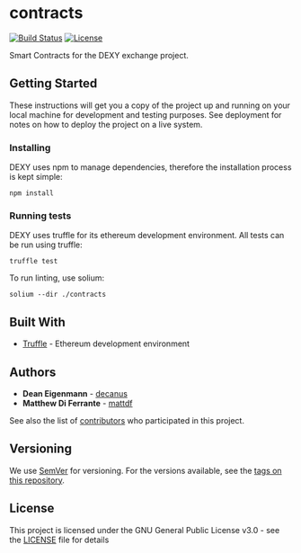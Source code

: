 # contracts

[![Build Status](https://travis-ci.com/decanus/contracts.svg?token=SGE7GHsjEHmsR4VosLJx&branch=development)](https://travis-ci.com/decanus/contracts) [![License](https://img.shields.io/badge/License-GPL--3.0-blue.svg)](LICENSE)

Smart Contracts for the DEXY exchange project.

## Getting Started

These instructions will get you a copy of the project up and running on your local machine for development and testing purposes. See deployment for notes on how to deploy the project on a live system.

### Installing

DEXY uses npm to manage dependencies, therefore the installation process is kept simple:

```
npm install
```

### Running tests

DEXY uses truffle for its ethereum development environment. All tests can be run using truffle:

```
truffle test
```

To run linting, use solium:

```
solium --dir ./contracts
```

## Built With
* [Truffle](https://github.com/trufflesuite/truffle) - Ethereum development environment 

## Authors

* **Dean Eigenmann** - [decanus](https://github.com/decanus)
* **Matthew Di Ferrante** - [mattdf](https://github.com/mattdf)

See also the list of [contributors](https://github.com/decanus/DEXY/contributors) who participated in this project.

## Versioning

We use [SemVer](http://semver.org/) for versioning. For the versions available, see the [tags on this repository](https://github.com/decanus/DEXY/tags).

## License

This project is licensed under the GNU General Public License v3.0 - see the [LICENSE](LICENSE) file for details
